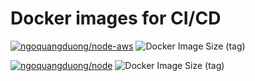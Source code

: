 # Docker images for CI/CD

[![ngoquangduong/node-aws](https://github.com/duong755/ci-images/actions/workflows/node-aws.yml/badge.svg)](https://github.com/duong755/ci-images/actions/workflows/node-aws.yml) ![Docker Image Size (tag)](https://img.shields.io/docker/image-size/ngoquangduong/node-aws/latest)

[![ngoquangduong/node](https://github.com/duong755/ci-images/actions/workflows/node.yml/badge.svg)](https://github.com/duong755/ci-images/actions/workflows/node.yml) ![Docker Image Size (tag)](https://img.shields.io/docker/image-size/ngoquangduong/node/latest)

